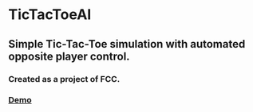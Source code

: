 # TicTacToeAI
## Simple Tic-Tac-Toe simulation with automated opposite player control.
  ### Created as a project of FCC.    
  ### [Demo](https://codepen.io/maniAC96/full/XVKdOQ/)
